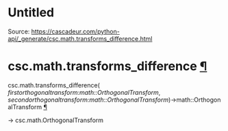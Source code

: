# Untitled

Source: https://cascadeur.com/python-api/_generate/csc.math.transforms_difference.html

# csc.math.transforms\_difference [¶](https://cascadeur.com/python-api/_generate/csc.math.transforms_difference.html\#csc-math-transforms-difference "Permalink to this heading")

csc.math.transforms\_difference( _firstorthogonaltransform:math::OrthogonalTransform_, _secondorthogonaltransform:math::OrthogonalTransform_)→math::OrthogonalTransform [¶](https://cascadeur.com/python-api/_generate/csc.math.transforms_difference.html#csc.math.transforms_difference "Permalink to this definition")

-\> csc.math.OrthogonalTransform